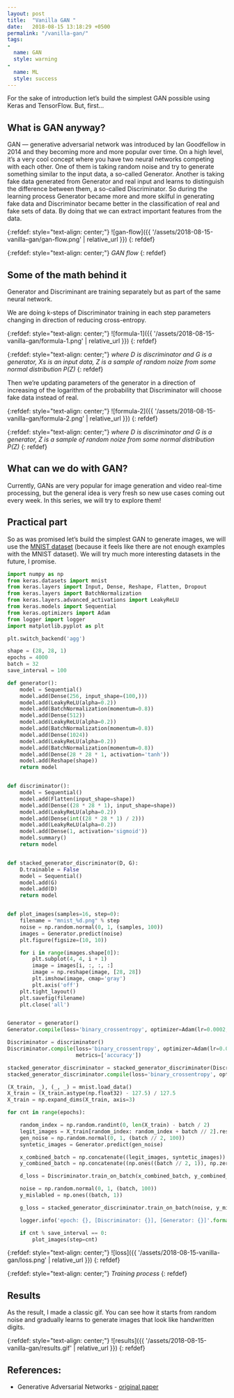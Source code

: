 ```yaml
---
layout: post
title:  "Vanilla GAN "
date:   2018-08-15 13:18:29 +0500
permalink: "/vanilla-gan/"
tags:
- 
  name: GAN
  style: warning
-
  name: ML
  style: success
---
```



For the sake of introduction let’s build the simplest GAN possible using Keras and TensorFlow. But, first…

## What is GAN anyway?

GAN — generative adversarial network was introduced by Ian Goodfellow in 2014 and they becoming more and more popular over time. On a high level, it’s a very cool concept where you have two neural networks competing with each other. One of them is taking random noise and try to generate something similar to the input data, a so-called Generator. Another is taking fake data generated from Generator and real input and learns to distinguish the difference between them, a so-called Discriminator. So during the learning process Generator became more and more skilful in generating fake data and Discriminator became better in the classification of real and fake sets of data. By doing that we can extract important features from the data.

{:refdef: style="text-align: center;"}
![gan-flow]({{ '/assets/2018-08-15-vanilla-gan/gan-flow.png' | relative_url }})
{: refdef}

{:refdef: style="text-align: center;"}
*GAN flow*
{: refdef}

## Some of the math behind it

Generator and Discriminant are training separately but as part of the same neural network.

We are doing k-steps of Discriminator training in each step parameters changing in direction of reducing cross-entropy.


{:refdef: style="text-align: center;"}
![formula-1]({{ '/assets/2018-08-15-vanilla-gan/formula-1.png' | relative_url }})
{: refdef}

{:refdef: style="text-align: center;"}
*where D is discriminator and G is a generator, Xs is an input data, Z is a sample of random noize from some normal distribution P(Z)*
{: refdef}


Then we’re updating parameters of the generator in a direction of increasing of the logarithm of the probability that Discriminator will choose fake data instead of real.

{:refdef: style="text-align: center;"}
![formula-2]({{ '/assets/2018-08-15-vanilla-gan/formula-2.png' | relative_url }})
{: refdef}

{:refdef: style="text-align: center;"}
*where D is discriminator and G is a generator, Z is a sample of random noize from some normal distribution P(Z)*
{: refdef}


## What can we do with GAN?

Currently, GANs are very popular for image generation and video real-time processing, but the general idea is very fresh so new use cases coming out every week. In this series, we will try to explore them!

## Practical part

So as was promised let’s build the simplest GAN to generate images, we will use the [MNIST dataset](https://en.wikipedia.org/wiki/MNIST_database) (because it feels like there are not enough examples with the MNIST dataset). We will try much more interesting datasets in the future, I promise.

```python
import numpy as np
from keras.datasets import mnist
from keras.layers import Input, Dense, Reshape, Flatten, Dropout
from keras.layers import BatchNormalization
from keras.layers.advanced_activations import LeakyReLU
from keras.models import Sequential
from keras.optimizers import Adam
from logger import logger
import matplotlib.pyplot as plt

plt.switch_backend('agg') 

shape = (28, 28, 1)
epochs = 4000
batch = 32
save_interval = 100

def generator():
    model = Sequential()
    model.add(Dense(256, input_shape=(100,)))
    model.add(LeakyReLU(alpha=0.2))
    model.add(BatchNormalization(momentum=0.8))
    model.add(Dense(512))
    model.add(LeakyReLU(alpha=0.2))
    model.add(BatchNormalization(momentum=0.8))
    model.add(Dense(1024))
    model.add(LeakyReLU(alpha=0.2))
    model.add(BatchNormalization(momentum=0.8))
    model.add(Dense(28 * 28 * 1, activation='tanh'))
    model.add(Reshape(shape))
    return model


def discriminator():
    model = Sequential()
    model.add(Flatten(input_shape=shape))
    model.add(Dense((28 * 28 * 1), input_shape=shape))
    model.add(LeakyReLU(alpha=0.2))
    model.add(Dense(int((28 * 28 * 1) / 2)))
    model.add(LeakyReLU(alpha=0.2))
    model.add(Dense(1, activation='sigmoid'))
    model.summary()
    return model


def stacked_generator_discriminator(D, G):
    D.trainable = False
    model = Sequential()
    model.add(G)
    model.add(D)
    return model


def plot_images(samples=16, step=0):
    filename = "mnist_%d.png" % step
    noise = np.random.normal(0, 1, (samples, 100))
    images = Generator.predict(noise)
    plt.figure(figsize=(10, 10))

    for i in range(images.shape[0]):
        plt.subplot(4, 4, i + 1)
        image = images[i, :, :, :]
        image = np.reshape(image, [28, 28])
        plt.imshow(image, cmap='gray')
        plt.axis('off')
    plt.tight_layout()
    plt.savefig(filename)
    plt.close('all')


Generator = generator()
Generator.compile(loss='binary_crossentropy', optimizer=Adam(lr=0.0002, beta_1=0.5, decay=8e-8))

Discriminator = discriminator()
Discriminator.compile(loss='binary_crossentropy', optimizer=Adam(lr=0.0002, beta_1=0.5, decay=8e-8),
                      metrics=['accuracy'])

stacked_generator_discriminator = stacked_generator_discriminator(Discriminator, Generator)
stacked_generator_discriminator.compile(loss='binary_crossentropy', optimizer=Adam(lr=0.0002, beta_1=0.5, decay=8e-8))

(X_train, _), (_, _) = mnist.load_data()
X_train = (X_train.astype(np.float32) - 127.5) / 127.5
X_train = np.expand_dims(X_train, axis=3)

for cnt in range(epochs):

    random_index = np.random.randint(0, len(X_train) - batch / 2)
    legit_images = X_train[random_index: random_index + batch // 2].reshape(batch // 2, 28, 28, 1)
    gen_noise = np.random.normal(0, 1, (batch // 2, 100))
    syntetic_images = Generator.predict(gen_noise)

    x_combined_batch = np.concatenate((legit_images, syntetic_images))
    y_combined_batch = np.concatenate((np.ones((batch // 2, 1)), np.zeros((batch // 2, 1))))

    d_loss = Discriminator.train_on_batch(x_combined_batch, y_combined_batch)

    noise = np.random.normal(0, 1, (batch, 100))
    y_mislabled = np.ones((batch, 1))

    g_loss = stacked_generator_discriminator.train_on_batch(noise, y_mislabled)

    logger.info('epoch: {}, [Discriminator: {}], [Generator: {}]'.format(cnt, d_loss[0], g_loss))

    if cnt % save_interval == 0:
        plot_images(step=cnt)
```


{:refdef: style="text-align: center;"}
![loss]({{ '/assets/2018-08-15-vanilla-gan/loss.png' | relative_url }})
{: refdef}

{:refdef: style="text-align: center;"}
*Training process*
{: refdef}

## Results

As the result, I made a classic gif. You can see how it starts from random noise and gradually learns to generate images that look like handwritten digits.

{:refdef: style="text-align: center;"}
![results]({{ '/assets/2018-08-15-vanilla-gan/results.gif' | relative_url }})
{: refdef}

## References:
* Generative Adversarial Networks - [original paper](https://arxiv.org/abs/1406.2661)